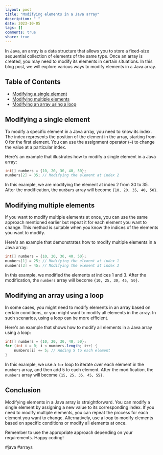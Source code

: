 ```yaml
---
layout: post
title: "Modifying elements in a Java array"
description: " "
date: 2023-10-05
tags: []
comments: true
share: true
---
```


In Java, an array is a data structure that allows you to store a fixed-size sequential collection of elements of the same type. Once an array is created, you may need to modify its elements in certain situations. In this blog post, we will explore various ways to modify elements in a Java array.

## Table of Contents
- [Modifying a single element](#modifying-a-single-element)
- [Modifying multiple elements](#modifying-multiple-elements)
- [Modifying an array using a loop](#modifying-an-array-using-a-loop)

## Modifying a single element
To modify a specific element in a Java array, you need to know its index. The index represents the position of the element in the array, starting from 0 for the first element. You can use the assignment operator (`=`) to change the value at a particular index.

Here's an example that illustrates how to modify a single element in a Java array:

```java
int[] numbers = {10, 20, 30, 40, 50};
numbers[2] = 35; // Modifying the element at index 2
```

In this example, we are modifying the element at index 2 from 30 to 35. After the modification, the `numbers` array will become `{10, 20, 35, 40, 50}`.

## Modifying multiple elements
If you want to modify multiple elements at once, you can use the same approach mentioned earlier but repeat it for each element you want to change. This method is suitable when you know the indices of the elements you want to modify.

Here's an example that demonstrates how to modify multiple elements in a Java array:

```java
int[] numbers = {10, 20, 30, 40, 50};
numbers[1] = 25; // Modifying the element at index 1
numbers[3] = 45; // Modifying the element at index 3
```

In this example, we modified the elements at indices 1 and 3. After the modification, the `numbers` array will become `{10, 25, 30, 45, 50}`.

## Modifying an array using a loop
In some cases, you might need to modify elements in an array based on certain conditions, or you might want to modify all elements in the array. In such scenarios, using a loop can be more efficient.

Here's an example that shows how to modify all elements in a Java array using a loop:

```java
int[] numbers = {10, 20, 30, 40, 50};
for (int i = 0; i < numbers.length; i++) {
    numbers[i] += 5; // Adding 5 to each element
}
```

In this example, we use a `for` loop to iterate over each element in the `numbers` array, and then add 5 to each element. After the modification, the `numbers` array will become `{15, 25, 35, 45, 55}`.

## Conclusion
Modifying elements in a Java array is straightforward. You can modify a single element by assigning a new value to its corresponding index. If you need to modify multiple elements, you can repeat the process for each element you want to change. Alternatively, use a loop to modify elements based on specific conditions or modify all elements at once.

Remember to use the appropriate approach depending on your requirements. Happy coding!

#java #arrays